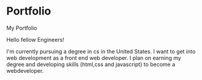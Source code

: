 # Portfolio
My Portfolio

Hello fellow Engineers!

I'm currently pursuing a degree in cs in the United States. I want to get into web development as a front end web developer. I plan on earning my degree and developing skills (html,css and javascript) to become a webdeveloper.  
